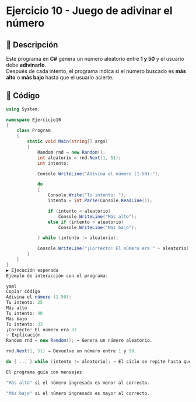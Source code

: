 # Ejercicio 10 - Juego de adivinar el número

## 📌 Descripción
Este programa en **C#** genera un número aleatorio entre **1 y 50** y el usuario debe **adivinarlo**.  
Después de cada intento, el programa indica si el número buscado es **más alto** o **más bajo** hasta que el usuario acierte.

## 📝 Código
```csharp
using System;

namespace Ejercicio10
{
    class Program
    {
        static void Main(string[] args)
        {
            Random rnd = new Random();
            int aleatorio = rnd.Next(1, 51);
            int intento;

            Console.WriteLine("Adivina el número (1-50):");

            do
            {
                Console.Write("Tu intento: ");
                intento = int.Parse(Console.ReadLine());

                if (intento < aleatorio)
                    Console.WriteLine("Más alto");
                else if (intento > aleatorio)
                    Console.WriteLine("Más bajo");

            } while (intento != aleatorio);

            Console.WriteLine("¡Correcto! El número era " + aleatorio);
        }
    }
}
▶️ Ejecución esperada
Ejemplo de interacción con el programa:

yaml
Copiar código
Adivina el número (1-50):
Tu intento: 25
Más alto
Tu intento: 40
Más bajo
Tu intento: 33
¡Correcto! El número era 33
💡 Explicación
Random rnd = new Random(); → Genera un número aleatorio.

rnd.Next(1, 51) → Devuelve un número entre 1 y 50.

do { ... } while (intento != aleatorio); → El ciclo se repite hasta que el usuario adivine.

El programa guía con mensajes:

"Más alto" si el número ingresado es menor al correcto.

"Más bajo" si el número ingresado es mayor al correcto.